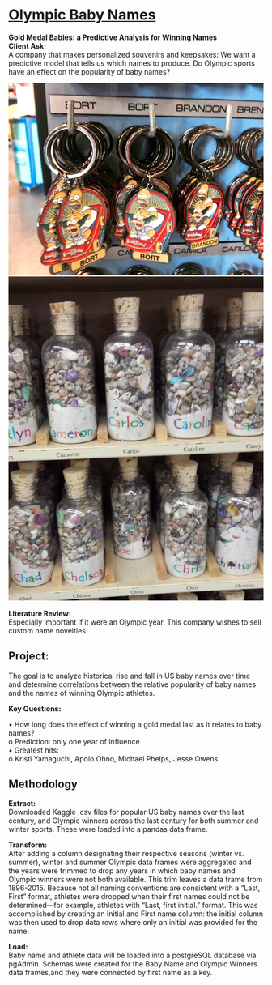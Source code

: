 # <ins> Olympic Baby Names</ins>
**Gold Medal Babies: a Predictive Analysis for Winning Names**  
**Client Ask:**  
A company that makes personalized souvenirs and keepsakes:
We want a predictive model that tells us which names to produce.  Do Olympic sports have an effect on the popularity of baby names?

![bort_image](Images/Bort.jpg) ![bottles](Images/personalized_gifts.jpg)


**Literature Review:**    
Especially important if it were an Olympic year.  This company wishes to sell custom name novelties.  
## Project:  
The goal is to analyze historical rise and fall in US baby names over time and determine correlations between the relative popularity of baby names and the names of winning Olympic athletes. 

**Key Questions:**  

•	How long does the effect of winning a gold medal last as it relates to baby names?  
o	Prediction: only one year of influence  
•	Greatest hits:  
o	Kristi Yamaguchi, Apolo Ohno, Michael Phelps, Jesse Owens  

## Methodology

**Extract:**  
Downloaded Kaggle .csv files for popular US baby names over the last century, and Olympic winners across the last century for both summer and winter sports.  These were loaded into a pandas data frame.

**Transform:**  
After adding a column designating their respective seasons (winter vs. summer), winter and summer Olympic data frames were aggregated and the years were trimmed to drop any years in which baby names and Olympic winners were not both available.  This trim leaves a data frame from 1896-2015.  Because not all naming conventions are consistent with a “Last, First” format, athletes were dropped when their first names could not be determined—for example, athletes with “Last, first initial.” format.  This was accomplished by creating an Initial and First name column: the initial column was then used to drop data rows where only an initial was provided for the name.

**Load:**  
Baby name and athlete data will be loaded into a postgreSQL database via pgAdmin.  Schemas were created for the Baby Name and Olympic Winners data frames,and they were connected by first name as a key.
